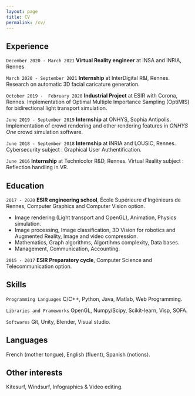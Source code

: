 ```yaml
---
layout: page
title: CV
permalink: /cv/
---
```


## Experience

`December 2020 - March 2021` __Virtual Reality engineer__ at INSA and INRIA, Rennes

`March 2020 - September 2021` __Internship__ at InterDigital R&I, Rennes. Research on automatic 3D facial caricature generation.

`October 2019 -  February 2020` __Industrial Project__ at ESIR with Corona, Rennes. Implementation of Optimal Multiple Importance Sampling (OptiMIS) for bidirectional light transport simulation.

`June 2019 - September 2019` __Internship__ at ONHYS, Sophia Antipolis. Implementation of crowd rendering and other rendering features in _ONHYS One_ crowd simulation software.

`June 2018 - September 2018` __Internship__ at INRIA and LOUSIC, Rennes. Cybersecurity subject : Graphical User Authentification.

`June 2016` __Internship__ at Technicolor R&D, Rennes. Virtual Reality subject : Reflection handling in VR.

## Education

`2017 - 2020` __ESIR engineering school__, École Supérieure d'Ingénieurs de Rennes, Computer Graphics and Computer Vision option.
- Image rendering (Light transport and OpenGL), Animation, Physics simulation.
- Image processing, Image classification, 3D Vision for robotics and Augmented Reality, Image and video compression.
- Mathematics, Graph algorithms, Algortihms complexity, Data bases.    
- Management, Communication, Accounting.

`2015 - 2017` __ESIR Preparatory cycle__, Computer Science and Telecommunication option.

## Skills

`Programming Languages` C/C++, Python, Java, Matlab, Web Programming.

`Libraries and Frameworks` OpenGL, Numpy/Scipy, Scikit-learn, Visp, SOFA.

`Softwares` Git, Unity, Blender, Visual studio.

## Languages
French (mother tongue), English (fluent), Spanish (notions).
## Other interests
Kitesurf, Windsurf, Infographics & Video editing.
